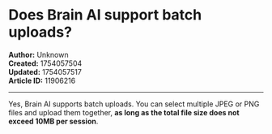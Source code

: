 # Does Brain AI support batch uploads?

**Author:** Unknown  
**Created:** 1754057504  
**Updated:** 1754057517  
**Article ID:** 11906216  

---

Yes, Brain AI supports batch uploads. You can select multiple JPEG or PNG files and upload them together, **as long as the total file size does not exceed 10MB per session**.
